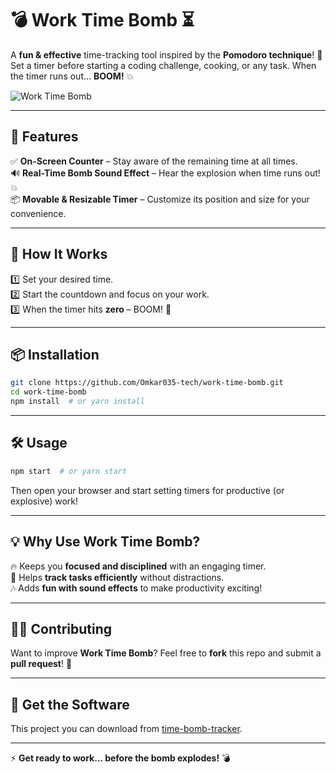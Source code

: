 
# 💣 Work Time Bomb ⏳  

A **fun & effective** time-tracking tool inspired by the **Pomodoro technique**! 🚀  
Set a timer before starting a coding challenge, cooking, or any task. When the timer runs out... **BOOM!** 💥  

![Work Time Bomb](https://i.ibb.co/gbLxh0dW/Screenshot-2025-03-30-182327.png)  

---

## 🎯 Features  
✅ **On-Screen Counter** – Stay aware of the remaining time at all times.  
🔊 **Real-Time Bomb Sound Effect** – Hear the explosion when time runs out! 💥  
📦 **Movable & Resizable Timer** – Customize its position and size for your convenience.  

---

## 🚀 How It Works  
1️⃣ Set your desired time.  
2️⃣ Start the countdown and focus on your work.  
3️⃣ When the timer hits **zero** – BOOM! 🎇  

---

## 📦 Installation  
```sh
git clone https://github.com/Omkar035-tech/work-time-bomb.git
cd work-time-bomb
npm install  # or yarn install
```

---

## 🛠️ Usage  
```sh
npm start  # or yarn start
```
Then open your browser and start setting timers for productive (or explosive) work!  

---

## 💡 Why Use Work Time Bomb?  
🔥 Keeps you **focused and disciplined** with an engaging timer.  
🎯 Helps **track tasks efficiently** without distractions.  
🎶 Adds **fun with sound effects** to make productivity exciting!  

---

## 👨‍💻 Contributing  
Want to improve **Work Time Bomb**? Feel free to **fork** this repo and submit a **pull request**! 🚀  

---

## 📜 Get the Software  
This project you can download from [time-bomb-tracker](https://drive.google.com/file/d/1AouClr5bnYZhNZwprePSbrt7jJgBVV-d/view?usp=drive_link).  



---

⚡ **Get ready to work... before the bomb explodes!** 💣  
